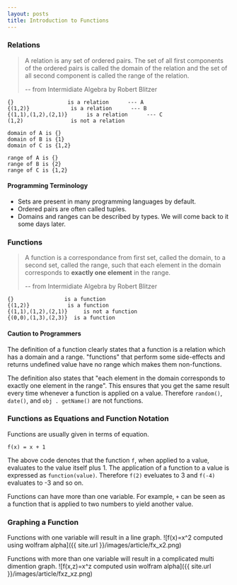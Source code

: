 ```yaml
---
layout: posts
title: Introduction to Functions
---
```


### Relations

> A relation is any set of ordered pairs.
> The set of all first components of the ordered pairs is called the domain of the relation
> and the set of all second component is called the range of the relation.
>
> -- from Intermidiate Algebra by Robert Blitzer

```
{}                 is a relation      --- A
{(1,2)}             is a relation      --- B
{(1,1),(1,2),(2,1)}      is a relation      --- C
(1,2)               is not a relation

domain of A is {}
domain of B is {1}
domain of C is {1,2}

range of A is {}
range of B is {2}
range of C is {1,2}
```

#### Programming Terminology

+ Sets are present in many programming languages by default.
+ Ordered pairs are often called tuples.
+ Domains and ranges can be described by types. We will come back to it some days later.



### Functions

> A function is a correspondance from first set, called the domain,
> to a second set, called the range, such that each element in the domain corresponds to
> **exactly one element** in the range.
>
> -- from Intermidiate Algebra by Robert Blitzer

```
{}                is a function
{(1,2)}            is a function
{(1,1),(1,2),(2,1)}     is not a function
{(0,0),(1,3),(2,3)}  is a function
```

#### Caution to Programmers

 The definition of a function clearly states that a function is a relation which has a domain and a range. "functions" that perform some side-effects and returns undefined value have no range which makes them non-functions.

 The definition also states that "each element in the domain corresponds to exactly one element in the range". This ensures that you get the same result every time whenever a function is applied on a value. Therefore `random()`, `date()`, and `obj . getName()` are not functions.



### Functions as Equations and Function Notation

 Functions are usually given in terms of equation.

```
f(x) = x + 1
```

 The above code denotes that the function `f`, when applied to a value, evaluates to the value itself plus 1. The application of a function to a value is expressed as `function(value)`. Therefore `f(2)` eveluates to 3 and `f(-4)` evaluates to -3 and so on.

 Functions can have more than one variable. For example, `+` can be seen as a function that is applied to two numbers to yield another value.

### Graphing a Function

 Functions with one variable will result in a line graph.
 ![f(x)=x^2 computed using wolfram alpha]({{ site.url }}/images/article/fx_x2.png)

 Functions with more than one variable will result in a complicated multi dimention graph.
 ![f(x,z)=x^z computed usin wolfram alpha]({{ site.url }}/images/article/fxz_xz.png)
